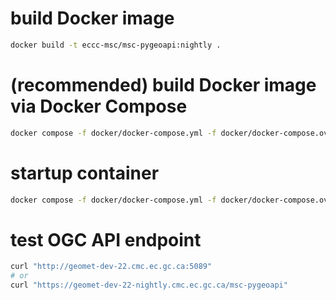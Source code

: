 # build Docker image
```bash
docker build -t eccc-msc/msc-pygeoapi:nightly .
```

# (recommended) build Docker image via Docker Compose
```bash
docker compose -f docker/docker-compose.yml -f docker/docker-compose.override.yml build --no-cache
```

# startup container
```bash
docker compose -f docker/docker-compose.yml -f docker/docker-compose.override.yml up -d
```

# test OGC API endpoint
```bash
curl "http://geomet-dev-22.cmc.ec.gc.ca:5089"
# or
curl "https://geomet-dev-22-nightly.cmc.ec.gc.ca/msc-pygeoapi"
```
